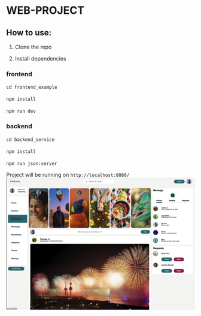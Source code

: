 # WEB-PROJECT

## How to use:

1. Clone the repo

2. Install dependencies

### frontend

```
cd frontend_example

npm install

npm run dev
```

### backend

```
cd backend_service

npm install

npm run json:server
```

Project will be running on `http://localhost:8080/`
![alt text](frontend_example/public/image.png)
